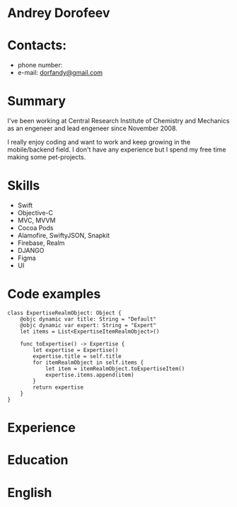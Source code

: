 # Andrey Dorofeev

# Contacts:
* phone number: 
* e-mail: dorfandy@gmail.com

# Summary

I've been working at Central Research Institute of Chemistry and Mechanics as an engeneer and lead engeneer since November 2008.

I really enjoy coding and want to work and keep growing in the mobile/backend field. I don't have any experience but I spend my free time making some pet-projects.

# Skills

* Swift
* Objective-C
* MVC, MVVM
* Cocoa Pods
* Alamofire, SwiftyJSON, Snapkit
* Firebase, Realm
* DJANGO
* Figma
* UI

# Code examples

    class ExpertiseRealmObject: Object {
        @objc dynamic var title: String = "Default"
        @objc dynamic var expert: String = "Expert"
        let items = List<ExpertiseItemRealmObject>()

        func toExpertise() -> Expertise {
            let expertise = Expertise()
            expertise.title = self.title
            for itemRealmObject in self.items {
                let item = itemRealmObject.toExpertiseItem()
                expertise.items.append(item)
            }
            return expertise
        }
    }

# Experience

# Education

# English
